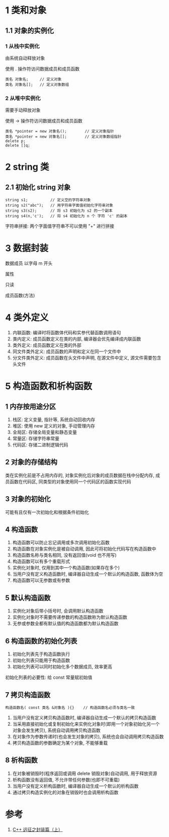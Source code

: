 # 1 类和对象

## 1.1 对象的实例化

### 1 从栈中实例化

由系统自动释放对象

使用 . 操作符访问数据成员和成员函数

```
类名 对象名;		// 定义对象
类名 对象名[];	// 定义对象数组
```

### 2 从堆中实例化

需要手动释放对象

使用 -> 操作符访问数据成员和成员函数

```
类名 *pointer = new 对象名();		// 定义对象指针
类名 *pointer = new 对象名[];		// 定义对象数组指针
delete p;
delete []q;
```

# 2 string 类

## 2.1 初始化 string 对象

```
string s1;			// 定义空的字符串对象
string s2("abc");	// 用字符串字面值初始化字符串对象
string s3(s2);		// 将 s3 初始化为 s2 的一个副本
string s4(n,'c');	// 将 s4 初始化为 n 个 字符 'c' 的副本
```

字符串拼接: 两个字面值字符串不可以使用 "+" 进行拼接

# 3 数据封装

数据成员 以字母 m 开头

属性

只读

成员函数(方法)

# 4 类外定义

1. 内联函数: 编译时将函数体代码和实参代替函数调用语句
2. 类内定义: 成员函数定义在类的内部, 编译器会优先编译成内联函数
3. 类外定义: 成员函数定义在类的外部
4. 同文件类外定义: 成员函数的声明和定义在同一个文件中
5. 分文件类外定义: 成员函数在头文件中声明, 在源文件中定义, 源文件需要包含头文件

# 5 构造函数和析构函数

## 1 内存按用途分区

1. 栈区: 定义变量, 指针等, 系统自动回收内存
2. 堆区: 使用 new 定义的对象, 手动管理内存
3. 全局区: 存储全局变量和静态变量
4. 常量区: 存储字符串常量
5. 代码区: 存储二进制逻辑代码

## 2 对象的存储结构

类在实例化前是不占用内存的, 对象实例化后对象的成员数据在栈中分配内存, 成员函数在代码区, 同类型的对象使用同一个代码区的函数实现代码

## 3 对象的初始化

可能有且仅有一次初始化和根据条件初始化

## 4 构造函数

1. 构造函数可以防止忘记调用或多次调用初始化函数
2. 构造函数在对象实例化是被自动调用, 因此可将初始化代码写在构造函数中
3. 构造函数名称与类名相同, 没有返回值(void 也不用写)
4. 构造函数可以有多个重载形式
5. 实例化对象时, 仅用到其中一个构造函数(如果存在多个)
6. 当用户没有定义构造函数时, 编译器自动生成一个默认的构造函数, 函数体为空
7. 构造函数可以无参数或有参数

## 5 默认构造函数

1. 实例化对象后带小括号时, 会调用默认构造函数
2. 实例化对象时不需要传递参数的构造函数称为默认构造函数
3. 无参或参数全都有默认值的构造函数都为默认构造函数

## 6 构造函数的初始化列表

1. 初始化列表先于构造函数执行
2. 初始化列表只能用于构造函数
3. 初始化列表可以同时初始化多个数据成员, 效率更高

初始化列表的必要性: 给 const 常量赋初始值

## 7 拷贝构造函数

```
构造函数名( const 类名 &对象名 ){}	// 构造函数名必须与类名一致
```

1. 当用户没有定义拷贝构造函数时, 编译器自动生成一个默认的拷贝构造函数
2. 当采用直接初始化或复制初始化来实例化对象时(即用一个对象初始化另一个对象会发生拷贝), 系统自动调用拷贝构造函数
3. 在对象作为参数传递时(也会发生对象的拷贝), 系统也会自动调用拷贝构造函数
4. 拷贝构造函数的参数确定为某个对象, 不能够重载

## 8 析构函数

1. 在对象被销毁时(程序返回或调用 delete 销毁对象)自动调用, 用于释放资源
2. 析构函数没有返回值, 不允许带任何参数(也即不可重载)
3. 当用户没有定义析构函数时, 编译器自动生成一个默认的析构函数
4. 通过拷贝构造实例化的对象在销毁时也会调用析构函数

# 参考

1. [C++ 远征之封装篇（上）](http://www.imooc.com/learn/382)
